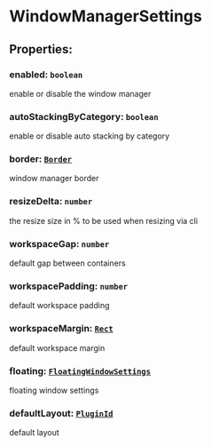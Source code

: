 # **WindowManagerSettings**

## **Properties**:

### enabled: `boolean`

enable or disable the window manager

### autoStackingByCategory: `boolean`

enable or disable auto stacking by category

### border: [`Border`](./Border)

window manager border

### resizeDelta: `number`

the resize size in % to be used when resizing via cli

### workspaceGap: `number`

default gap between containers

### workspacePadding: `number`

default workspace padding

### workspaceMargin: [`Rect`](./Rect)

default workspace margin

### floating: [`FloatingWindowSettings`](./FloatingWindowSettings)

floating window settings

### defaultLayout: [`PluginId`](./PluginId)

default layout
